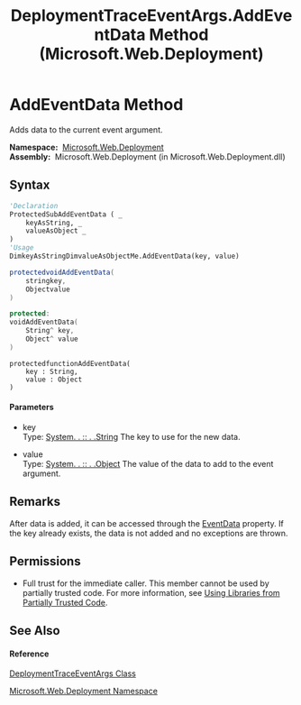 ﻿---
title: DeploymentTraceEventArgs.AddEventData Method  (Microsoft.Web.Deployment)
TOCTitle: AddEventData Method
ms:assetid: M:Microsoft.Web.Deployment.DeploymentTraceEventArgs.AddEventData(System.String,System.Object)
ms:mtpsurl: https://msdn.microsoft.com/en-us/library/microsoft.web.deployment.deploymenttraceeventargs.addeventdata(v=VS.90)
ms:contentKeyID: 20209223
ms.date: 05/02/2012
mtps_version: v=VS.90
f1_keywords:
- Microsoft.Web.Deployment.DeploymentTraceEventArgs.AddEventData
dev_langs:
- CSharp
- JScript
- VB
- c++
api_location:
- Microsoft.Web.Deployment.dll
api_name:
- Microsoft.Web.Deployment.DeploymentTraceEventArgs.AddEventData
api_type:
- Managed
topic_type:
- apiref
- kbSyntax
product_family_name: VS
ROBOTS: INDEX,FOLLOW
---

# AddEventData Method

Adds data to the current event argument.

**Namespace:**  [Microsoft.Web.Deployment](microsoft-web-deployment-namespace.md)  
**Assembly:**  Microsoft.Web.Deployment (in Microsoft.Web.Deployment.dll)

## Syntax

``` vb
'Declaration
ProtectedSubAddEventData ( _
    keyAsString, _
    valueAsObject _
)
'Usage
DimkeyAsStringDimvalueAsObjectMe.AddEventData(key, value)
```

``` csharp
protectedvoidAddEventData(
    stringkey,
    Objectvalue
)
```

``` c++
protected:
voidAddEventData(
    String^ key, 
    Object^ value
)
```

``` jscript
protectedfunctionAddEventData(
    key : String, 
    value : Object
)
```

#### Parameters

  - key  
    Type: [System. . :: . .String](https://msdn.microsoft.com/en-us/library/s1wwdcbf\(v=vs.90\))  
    The key to use for the new data.  

<!-- end list -->

  - value  
    Type: [System. . :: . .Object](https://msdn.microsoft.com/en-us/library/e5kfa45b\(v=vs.90\))  
    The value of the data to add to the event argument.  

## Remarks

After data is added, it can be accessed through the [EventData](deploymenttraceeventargs-eventdata-property-microsoft-web-deployment.md) property. If the key already exists, the data is not added and no exceptions are thrown.

## Permissions

  - Full trust for the immediate caller. This member cannot be used by partially trusted code. For more information, see [Using Libraries from Partially Trusted Code](https://msdn.microsoft.com/en-us/library/8skskf63\(v=vs.90\)).

## See Also

#### Reference

[DeploymentTraceEventArgs Class](deploymenttraceeventargs-class-microsoft-web-deployment.md)

[Microsoft.Web.Deployment Namespace](microsoft-web-deployment-namespace.md)

